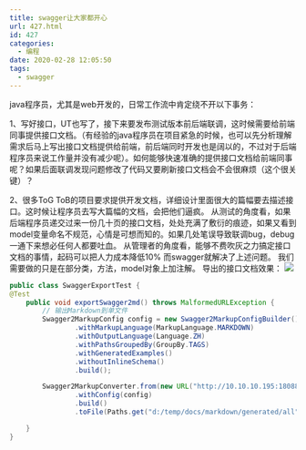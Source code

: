 ```yaml
---
title: swagger让大家都开心
url: 427.html
id: 427
categories:
  - 编程
date: 2020-02-28 12:05:50
tags:
  - swagger
---
```


java程序员，尤其是web开发的，日常工作流中肯定绕不开以下事务： 



1、写好接口，UT也写了，接下来要发布测试版本前后端联调，这时候需要给前端同事提供接口文档。（有经验的java程序员在项目紧急的时候，也可以先分析理解需求后马上写出接口文档提供给前端，前后端同时开发也是阔以的，不过对于后端程序员来说工作量并没有减少呢）。如何能够快速准确的提供接口文档给前端同事呢？如果后面联调发现问题修改了代码又要刷新接口文档会不会很麻烦（这个很关键）？ 



2、很多ToG ToB的项目要求提供开发文档，详细设计里面很大的篇幅要去描述接口。这时候让程序员去写大篇幅的文档，会把他们逼疯。 从测试的角度看，如果后端程序员递交过来一份几十页的接口文档，处处充满了敷衍的痕迹，如果又看到model变量命名不规范，心情是可想而知的。如果几处笔误导致联调bug，debug一通下来想必任何人都要吐血。 从管理者的角度看，能够不费吹灰之力搞定接口文档的事情，起码可以把人力成本降低10% 而swagger就解决了上述问题。 我们需要做的只是在部分类，方法，model对象上加注解。 导出的接口文档效果： [![](https://dlx-export.oss-cn-hangzhou.aliyuncs.com/682923336140849152_企业微信截图_15828627427230.png)](https://dlx-export.oss-cn-hangzhou.aliyuncs.com/682923336140849152_企业微信截图_15828627427230.png)

```java
public class SwaggerExportTest {
@Test
    public void exportSwagger2md() throws MalformedURLException {
        // 输出Markdown到单文件
        Swagger2MarkupConfig config = new Swagger2MarkupConfigBuilder()
                .withMarkupLanguage(MarkupLanguage.MARKDOWN)
                .withOutputLanguage(Language.ZH)
                .withPathsGroupedBy(GroupBy.TAGS)
                .withGeneratedExamples()
                .withoutInlineSchema()
                .build();

        Swagger2MarkupConverter.from(new URL("http://10.10.10.195:18088/v2/api-docs"))
                .withConfig(config)
                .build()
                .toFile(Paths.get("d:/temp/docs/markdown/generated/all"));

    }
}
```


​      